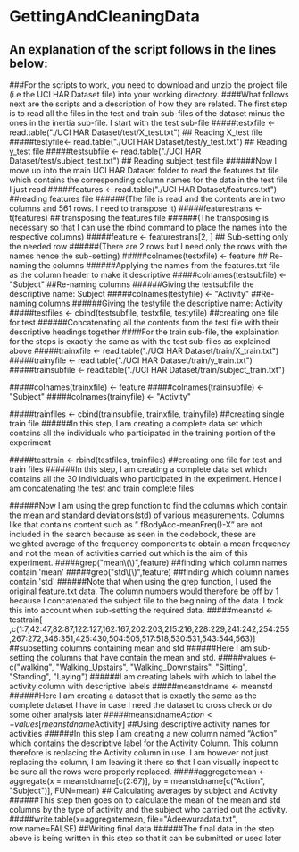 # GettingAndCleaningData
## An explanation of the script follows in the lines below:

###For the scripts to work, you need to download and unzip the project file (i.e the UCI HAR Dataset file) into your working directory.
####What follows next are the scripts and a description of how they are related. The first step is to read all the files in the test and train sub-files of the dataset minus the ones in the inertia sub-file. I start with the test sub-file
#####testxfile <- read.table("./UCI HAR Dataset/test/X_test.txt") ## Reading X_test file
#####testyfile<- read.table("./UCI HAR Dataset/test/y_test.txt") ## Reading y_test file
#####testsubfile <- read.table("./UCI HAR Dataset/test/subject_test.txt") ## Reading subject_test file
  ######Now I move up into the main UCI HAR Dataset folder to read the features.txt file which contains the corresponding column names for the data in the test file I just read
#####features <- read.table("./UCI HAR Dataset/features.txt") ##reading features file
  ######(The file is read and the contents are in two columns and 561 rows. I need to transpose it)
#####featurestrans <- t(features) ## transposing the features file
  ######(The transposing is necessary so that I can use the rbind command to place the names into the respective columns)
#####feature <- featurestrans[2, ] ## Sub-setting only the needed row
  ######(There are 2 rows but I need only the rows with the names hence the sub-setting)
#####colnames(testxfile) <- feature ## Re-naming the columns
  ######Applying the names from the features.txt file as the column header to make it descriptive
#####colnames(testsubfile) <- "Subject" ##Re-naming columns
  ######Giving the testsubfile the descriptive name: Subject
#####colnames(testyfile) <- "Activity" ##Re-naming columns
  ######Giving the testyfile the descriptive name: Activity
#####testfiles <- cbind(testsubfile, testxfile, testyfile) ##creating one file for test
  ######Concatenating all the contents from the test file with their descriptive headings together
####For the train sub-file, the explaination for the steps is exactly the same as with the test sub-files as explained above
#####trainxfile <- read.table("./UCI HAR Dataset/train/X_train.txt")
#####trainyfile <- read.table("./UCI HAR Dataset/train/y_train.txt")
#####trainsubfile <- read.table("./UCI HAR Dataset/train/subject_train.txt")

#####colnames(trainxfile) <- feature
#####colnames(trainsubfile) <- "Subject"
#####colnames(trainyfile) <- "Activity"

#####trainfiles <- cbind(trainsubfile, trainxfile, trainyfile) ##creating single train file
  ######In this step, I am creating a complete data set which contains all the individuals who participated in the training portion of the experiment 

#####testtrain <- rbind(testfiles, trainfiles) ##creating one file for test and train files
  ######In this step, I am creating a complete data set which contains all the 30 individuals who participated in the experiment. Hence I am concatenating the test and train complete files

######Now I am using the grep function to find the columns which contain the mean and standard deviations(std) of various measurements. Columns like that contains content such as ” fBodyAcc-meanFreq()-X” are not included in the search because as seen in the codebook, these are weighted average of the frequency components to obtain a mean frequency and not the mean of activities carried out which is the aim of this experiment.
#####grep("mean\\(\\)",feature) ##finding which column names contain 'mean'
#####grep("std\\(\\)",feature) ##finding which column names contain 'std'
######Note that when using the grep function, I used the original feature.txt data. The column numbers would therefore be off by 1 because I concatenated the subject file to the beginning of the data. I took this into account when sub-setting the required data. 
#####meanstd <- testtrain[ ,c(1:7,42:47,82:87,122:127,162:167,202:203,215:216,228:229,241:242,254:255,267:272,346:351,425:430,504:505,517:518,530:531,543:544,563)] ##subsetting columns containing mean and std
  ######Here I am sub-setting the columns that have contain the mean and std.
#####values <- c("walking", "Walking_Upstairs", "Walking_Downstairs", "Sitting", "Standing", "Laying")
  ######I am creating labels with which to label the activity column with descriptive labels
#####meanstdname <- meanstd
  ######Here I am creating a dataset that is exactly the same as the complete dataset I have in case I need the dataset to cross check or do some other analysis later
#####meanstdname$Action <- values[meanstdname$Activity] ##Using descriptive activity names for activities
  ######In this step I am creating a new column named “Action” which contains the descriptive label for the Activity Column. This column therefore is replacing the Activity column in use. I am however not just replacing the column, I am leaving it there so that I can visually inspect to be sure all the rows were properly replaced.
#####aggregatemean <- aggregate(x = meanstdname[c(2:67)], by = meanstdname[c("Action", "Subject")], FUN=mean) ## Calculating averages by subject and Activity
  ######This step then goes on to calculate the mean of the mean and std columns by the type of activity and the subject who carried out the activity.
#####write.table(x=aggregatemean, file="Adeewuradata.txt", row.name=FALSE) ##Writing final data
  ######The final data in the step above is being written in this step so that it can be submitted or used later
